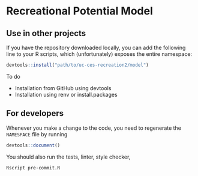 # Recreational Potential Model

## Use in other projects

If you have the repository downloaded locally, you can add the following line to your R scripts, which (unfortunately) exposes the entire namespace:

```R
devtools::install("path/to/uc-ces-recreation2/model")
```

To do
- Installation from GitHub using devtools
- Installation using renv or install.packages

## For developers

Whenever you make a change to the code, you need to regenerate the `NAMESPACE` file by running

```R
devtools::document()
```

You should also run the tests, linter, style checker,

```sh
Rscript pre-commit.R
```


